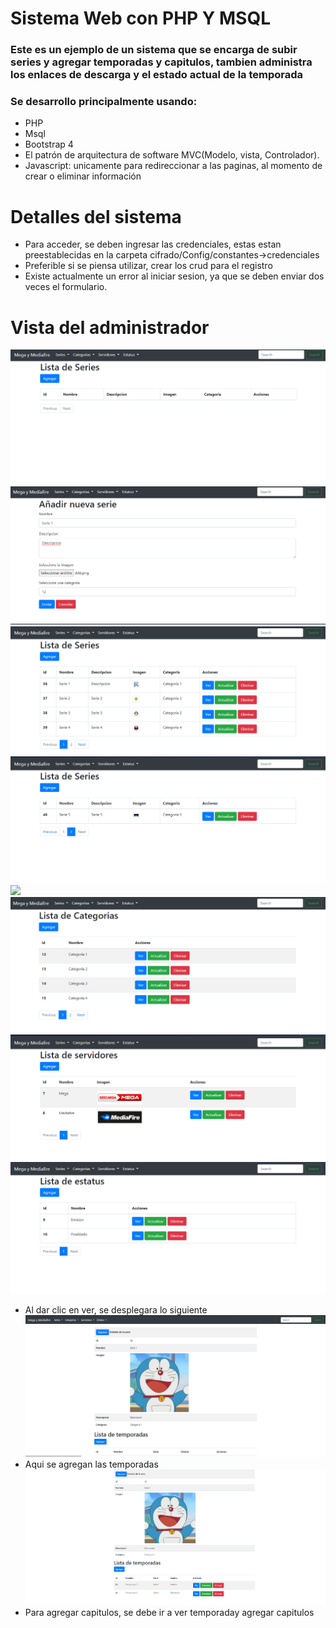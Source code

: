 # Sistema Web con PHP Y MSQL

### Este es un ejemplo de un sistema que se encarga de subir series y agregar temporadas y capitulos, tambien administra los enlaces de descarga y el estado actual de la temporada
### Se desarrollo principalmente usando:

- PHP
- Msql
- Bootstrap 4
- El patrón de arquitectura de software MVC(Modelo, vista, Controlador).
- Javascript: unicamente para redireccionar a las paginas, al momento de crear o eliminar información


# Detalles del sistema
- Para acceder,  se deben ingresar las credenciales, estas estan preestablecidas en la carpeta cifrado/Config/constantes->credenciales
- Preferible si se piensa utilizar, crear los crud para el registro
- Existe actualmente un error al iniciar sesion, ya que se deben enviar dos veces el formulario.

# Vista del administrador
![](https://raw.githubusercontent.com/desarrollador555/IMAGENES_/main/INICIO.PNG)
![](https://raw.githubusercontent.com/desarrollador555/IMAGENES_/main/2.PNG)
![](https://raw.githubusercontent.com/desarrollador555/IMAGENES_/main/3.PNG)
![](https://raw.githubusercontent.com/desarrollador555/IMAGENES_/main/4.PNG)
![](https://raw.githubusercontent.com/desarrollador555/IMAGENES_/main/5.PNG)
![](https://raw.githubusercontent.com/desarrollador555/IMAGENES_/main/6.PNG)
![](https://raw.githubusercontent.com/desarrollador555/IMAGENES_/main/7.PNG)
![](https://raw.githubusercontent.com/desarrollador555/IMAGENES_/main/8.PNG)

- Al dar clic en ver, se desplegara lo siguiente
![](https://raw.githubusercontent.com/desarrollador555/IMAGENES_/main/v1.PNG)
- Aqui se agregan las temporadas
![](https://raw.githubusercontent.com/desarrollador555/IMAGENES_/main/v2.PNG)
- Para agregar capitulos, se debe ir a ver temporaday agregar capitulos

